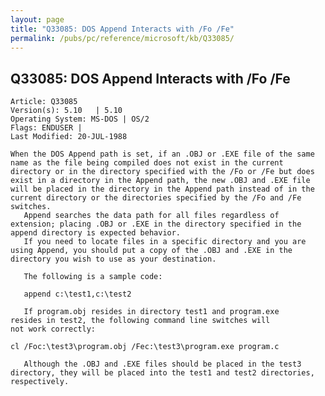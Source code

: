 ```yaml
---
layout: page
title: "Q33085: DOS Append Interacts with /Fo /Fe"
permalink: /pubs/pc/reference/microsoft/kb/Q33085/
---
```


## Q33085: DOS Append Interacts with /Fo /Fe

	Article: Q33085
	Version(s): 5.10   | 5.10
	Operating System: MS-DOS | OS/2
	Flags: ENDUSER |
	Last Modified: 20-JUL-1988
	
	When the DOS Append path is set, if an .OBJ or .EXE file of the same
	name as the file being compiled does not exist in the current
	directory or in the directory specified with the /Fo or /Fe but does
	exist in a directory in the Append path, the new .OBJ and .EXE file
	will be placed in the directory in the Append path instead of in the
	current directory or the directories specified by the /Fo and /Fe
	switches.
	   Append searches the data path for all files regardless of
	extension; placing .OBJ or .EXE in the directory specified in the
	append directory is expected behavior.
	   If you need to locate files in a specific directory and you are
	using Append, you should put a copy of the .OBJ and .EXE in the
	directory you wish to use as your destination.
	
	   The following is a sample code:
	
	   append c:\test1,c:\test2
	
	   If program.obj resides in directory test1 and program.exe
	resides in test2, the following command line switches will
	not work correctly:
	
	cl /Foc:\test3\program.obj /Fec:\test3\program.exe program.c
	
	   Although the .OBJ and .EXE files should be placed in the test3
	directory, they will be placed into the test1 and test2 directories,
	respectively.

